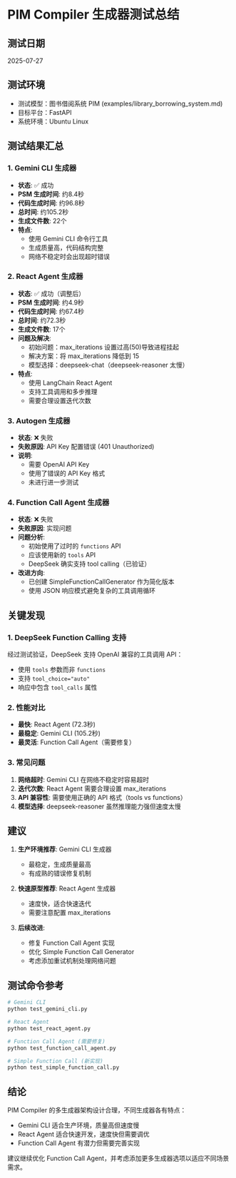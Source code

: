 # PIM Compiler 生成器测试总结

## 测试日期
2025-07-27

## 测试环境
- 测试模型：图书借阅系统 PIM (examples/library_borrowing_system.md)
- 目标平台：FastAPI
- 系统环境：Ubuntu Linux

## 测试结果汇总

### 1. Gemini CLI 生成器
- **状态**: ✅ 成功
- **PSM 生成时间**: 约8.4秒
- **代码生成时间**: 约96.8秒
- **总时间**: 约105.2秒
- **生成文件数**: 22个
- **特点**: 
  - 使用 Gemini CLI 命令行工具
  - 生成质量高，代码结构完整
  - 网络不稳定时会出现超时错误

### 2. React Agent 生成器
- **状态**: ✅ 成功（调整后）
- **PSM 生成时间**: 约4.9秒
- **代码生成时间**: 约67.4秒
- **总时间**: 约72.3秒
- **生成文件数**: 17个
- **问题及解决**:
  - 初始问题：max_iterations 设置过高(50)导致进程挂起
  - 解决方案：将 max_iterations 降低到 15
  - 模型选择：deepseek-chat（deepseek-reasoner 太慢）
- **特点**:
  - 使用 LangChain React Agent
  - 支持工具调用和多步推理
  - 需要合理设置迭代次数

### 3. Autogen 生成器
- **状态**: ❌ 失败
- **失败原因**: API Key 配置错误 (401 Unauthorized)
- **说明**: 
  - 需要 OpenAI API Key
  - 使用了错误的 API Key 格式
  - 未进行进一步测试

### 4. Function Call Agent 生成器
- **状态**: ❌ 失败
- **失败原因**: 实现问题
- **问题分析**:
  - 初始使用了过时的 `functions` API
  - 应该使用新的 `tools` API
  - DeepSeek 确实支持 tool calling（已验证）
- **改进方向**:
  - 已创建 SimpleFunctionCallGenerator 作为简化版本
  - 使用 JSON 响应模式避免复杂的工具调用循环

## 关键发现

### 1. DeepSeek Function Calling 支持
经过测试验证，DeepSeek 支持 OpenAI 兼容的工具调用 API：
- 使用 `tools` 参数而非 `functions`
- 支持 `tool_choice="auto"`
- 响应中包含 `tool_calls` 属性

### 2. 性能对比
- **最快**: React Agent (72.3秒)
- **最稳定**: Gemini CLI (105.2秒)
- **最灵活**: Function Call Agent（需要修复）

### 3. 常见问题
1. **网络超时**: Gemini CLI 在网络不稳定时容易超时
2. **迭代次数**: React Agent 需要合理设置 max_iterations
3. **API 兼容性**: 需要使用正确的 API 格式（tools vs functions）
4. **模型选择**: deepseek-reasoner 虽然推理能力强但速度太慢

## 建议

1. **生产环境推荐**: Gemini CLI 生成器
   - 最稳定，生成质量最高
   - 有成熟的错误修复机制

2. **快速原型推荐**: React Agent 生成器
   - 速度快，适合快速迭代
   - 需要注意配置 max_iterations

3. **后续改进**:
   - 修复 Function Call Agent 实现
   - 优化 Simple Function Call Generator
   - 考虑添加重试机制处理网络问题

## 测试命令参考

```bash
# Gemini CLI
python test_gemini_cli.py

# React Agent
python test_react_agent.py

# Function Call Agent (需要修复)
python test_function_call_agent.py

# Simple Function Call (新实现)
python test_simple_function_call.py
```

## 结论

PIM Compiler 的多生成器架构设计合理，不同生成器各有特点：
- Gemini CLI 适合生产环境，质量高但速度慢
- React Agent 适合快速开发，速度快但需要调优
- Function Call Agent 有潜力但需要完善实现

建议继续优化 Function Call Agent，并考虑添加更多生成器选项以适应不同场景需求。